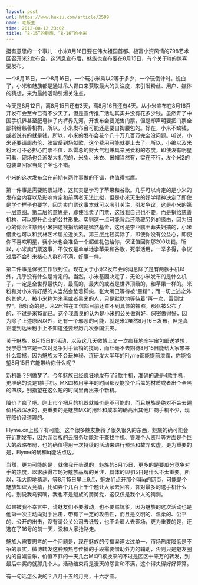 ```yaml
---
layout: post
url: https://www.huxiu.com/article/2599
name: 老版主
time: 2012-08-12 23:02
title: “8·15”的魅族，“8·16”的小米
---
```

挺有意思的一个事儿：小米8月16日要在伟大祖国首都、极富小资风情的798艺术区召开米2发布会，这消息宣布后，魅族也宣布要在8月15日，有个关于iq的惊喜要发布。

一个8月15日，一个8月16日。一个玩小米乘以2等于多少，一个玩倒计时。说白了，小米和魅族都是通过吊人胃口来获取最大的关注度，来引发粉丝、用户、媒体的猜想，来为最终活动引爆关注点。

今天是8月12日，离8月15日还有3天，离8月16日还有4天。从小米宣布在8月16召开发布会至今已有不少天了，但是宣传推广活动其实并没有花多少钱。虽然开了中国手机界甚至肥皂袜子内裤界先河，开发布会要兜售门票，但是却声明要把门票全部捐给慈善机构，所以，小米发布会可能还是要自掏腰包的。好在，小米不缺钱，或者说有的就是钱，所以，小米的发布会花个几十万几百万完全没问题。听说，小米还要请周杰伦、张震岳到场献歌，这个费用可能就要上去了。所以，小编以及米粉大可不必担心门票不值，以雷总的财大气粗兼具亲民爱粉的态度，即使没有明星可看，现场也会派发大礼包的，米兔、米衣、米帽当然有，实在不行，发个米2的包装盒回家当凳子坐也不错。

小米的这次发布会在前期有两件事做的不错，也值得揣摩。

第一件事是需要购票进场，这其实是学习了苹果和谷歌。几乎可以肯定的是小米的发布会内容以及影响肯定和前两者无法比拟，但是小米天生的好学精神决定了即使是学个样子也要学，因为卖门票这事本就可以吸引关注，引发争议，这是小米的第一层意图。第二层的意思是，即使我卖了门票，这钱我自己也不要，而是捐给慈善机构，可以提升企业的公共形象。实则这一点可能背后还隐藏另外的缘由，因为细心的你会注意到小米把这钱捐给的是嫣然基金，这可是李亚鹏王菲夫妇搞的，小米借此也可以和武林艺术届拉近关系。第三层比较实际了，即使你没有公益心，即使你不喜欢明星，我小米也会准备一个超值礼包给你，保证值回你那200块钱。所以，小米卖门票这事，不仅仅是单单地学苹果和谷歌，死学活用，一举多得，争议过后不会引来核心人群的不满，好事一件。

第二件事是保密工作很到位。现在关于小米2发布会的消息除了是有两款手机以外，几乎没有什么是肯定的。当然，小米基因决定了，无论小米发布的是什么机子，一定是全世界最快的，最高的，最大的或者是世界顶级的，和苹果一样的。米粉和对小米有好感的人当然会垫着脚尖，张大嘴巴等待被“震精”；而一切上述之外的其他人，被小米称为米黑或者黑米的人，只是默默地等待着“再一次，雷倒世界”。很好奇的是，米2居然在工信部目前还查不到具体的裸照，那张被公布了的，不过是米1S而已。这个我善良的认为是小米的公关做得好，保密做得好，因为除了上述原因以外，还有一个邪恶的可能，就是米2虽然8月16日发布，但是真正能到达米粉手上不知道还要经历几次泰国洪灾。

关于魅族，8月15日的活动，以及这几天微博上又一次疯狂地全宇宙包邮送梦想，我宁愿当它是一次对竞争对手营销的搅局，而丝毫不去期待8月15日能给大家带来什么震撼，因为魅族太不会玩神秘，连研发大半年的Flyme都能提前泄露，你能指望8月15日它能带给你什么呢？

新机器？别做梦了。今年魅族已经疯狂地发布了3款手机，准确的说是4款手机，更准确的说是1款手机。MX四核用半年的时间都没能换个后盖的材质或者出个全黑的四核，别指望在这么短的时间里再出来个新机。

降价？疯了吧。刚上市个把月的机器就降价是不可能的，而且魅族是绝对不会去趟价格战浑水的，更重要的是魅族MX的用料和成本的确高出其他厂商手机不少，现在降价没道理的。

Flyme.cn上线？有可能。这个很多魅友期待了很久很久的东西，魅族的确可能会在近期发布，因为网页版的云服务功能对于查找手机、管理个人资料等方面是个巨大的战略布局，也的确值得用一次持续的活动来进行预热和故弄玄虚。更为重要的是，Flyme的确和iq能沾点边。

当然，更为可能的是，就像我开头说的，魅族的8月15日，更多的是要瓜分竞争对手的热度，以求获得市场对魅族品牌的关注，具体的8月15日是什么不太重要。所以，我大胆地猜测，等8月15日早上9点，魅友们点开那个叫iq的网页，可能是个魅族知识大竞猜，比如弄个几百上千个题让大家去回答，答对最多的送手机什么的。别说我乌鸦嘴，我也不是魅族的舅舅党，这仅仅是我个人的猜测。

如果被我不幸言中，请魅友们不要激动，也不要骂坑爹，因为魅族的这次活动也是他第一次主动向对手出击，带有了一定的攻击性，而且是文明的、温柔的、公平的、公开的出击，没有请公关公司去诋毁，也不会雇人去砸场，更为重要的是，还选在了16号的前一天，没和人家抢路走。

魅族人需要思考的一个问题是，现在魅族的传播渠道太过单一，市场热度降低是不争的事实，微博转发这种预热与传播的手段需要借助外力的辅助，否则只是魅友圈内的自娱自乐，价值不菲的一天几台MX四核换来的不过是区区十来万的转发，到最后中奖的就那几个人，活动结束将是漫天的怨言和不满，这个得失得好好算算。

有一句话怎么说的？八月十五的月亮，十六才圆。

